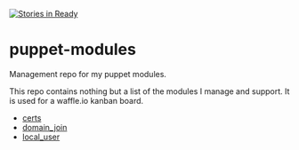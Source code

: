 [![Stories in Ready](https://badge.waffle.io/rnelson0/puppet-modules.svg?label=ready&title=Ready)](http://waffle.io/rnelson0/puppet-modules)

# puppet-modules
Management repo for my puppet modules.

This repo contains nothing but a list of the modules I manage and support. It is used for a waffle.io kanban board.

* [certs](https://github.com/rnelson0/puppet-certs)
* [domain_join](https://github.com/rnelson0/puppet-domain_join)
* [local_user](https://github.com/rnelson0/puppet-local_user)
